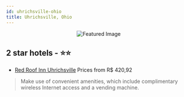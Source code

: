 ```yaml
---
id: uhrichsville-ohio
title: Uhrichsville, Ohio
---
```


<center><img src="https://i.travelapi.com/hotels/1000000/10000/4500/4467/9113ea4e_b.jpg" alt="Featured Image" /></center>


##  2 star hotels - ⭐️⭐️

-    [Red Roof Inn Uhrichsville](https://us.hurb.com/hotels/uhrichsville/red-roof-inn-uhrichsville-JNP-JP132922?cmp=18055) Prices from R$ 420,92
   > Make use of convenient amenities, which include complimentary wireless Internet access and a vending machine.
